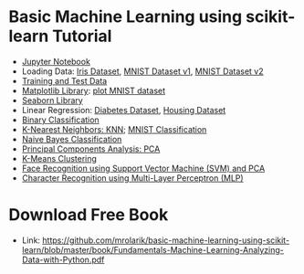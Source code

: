 # Basic Machine Learning using scikit-learn Tutorial

- [Jupyter Notebook](https://github.com/mrolarik/basic-machine-learning-using-scikit-learn/blob/master/000-Jupyter-Notebook.ipynb)
- Loading Data: [Iris Dataset](https://github.com/mrolarik/basic-machine-learning-using-scikit-learn/blob/master/001-Loading-Data-Iris.ipynb), [MNIST Dataset v1](https://github.com/mrolarik/basic-machine-learning-using-scikit-learn/blob/master/001-Loading-Data-MNIST-v1.ipynb), [MNIST Dataset v2](https://github.com/mrolarik/basic-machine-learning-using-scikit-learn/blob/master/001-Loading-Data-MNIST-v2.ipynb)  
- [Training and Test Data](https://github.com/mrolarik/basic-machine-learning-using-scikit-learn/blob/master/002-Train-Test-Data.ipynb)  
- [Matplotlib Library](https://github.com/mrolarik/basic-machine-learning-using-scikit-learn/blob/master/003-Matplotlib.ipynb): [plot MNIST dataset](https://github.com/mrolarik/basic-machine-learning-using-scikit-learn/blob/master/003-Plot-MNIST-Dataset.ipynb)
- [Seaborn Library](https://github.com/mrolarik/basic-machine-learning-using-scikit-learn/blob/master/004-Seaborn-Library.ipynb)
- Linear Regression: [Diabetes Dataset](https://github.com/mrolarik/basic-machine-learning-using-scikit-learn/blob/master/005-Linear-Regression.ipynb), [Housing Dataset](https://github.com/mrolarik/basic-machine-learning-using-scikit-learn/blob/master/005-Linear-Regression-Housing-Dataset.ipynb)
- [Binary Classification](https://github.com/mrolarik/basic-machine-learning-using-scikit-learn/blob/master/006-Binary-Classifier.ipynb)
- [K-Nearest Neighbors: KNN](https://github.com/mrolarik/basic-machine-learning-using-scikit-learn/blob/master/007-K-Nearest-Neighbor-(KNN).ipynb); [MNIST Classification](https://github.com/mrolarik/basic-machine-learning-using-scikit-learn/blob/master/007-KNN-MNIST-Dataset.ipynb)
- [Naive Bayes Classification](https://github.com/mrolarik/basic-machine-learning-using-scikit-learn/blob/master/008-Naive-Bayes-Classification.ipynb)
- [Principal Components Analysis: PCA](https://github.com/mrolarik/basic-machine-learning-using-scikit-learn/blob/master/008-Principal-Component-Analysis-(PCA).ipynb)
- [K-Means Clustering](https://github.com/mrolarik/basic-machine-learning-using-scikit-learn/blob/master/009-K-Means-Clustering.ipynb)
- [Face Recognition using Support Vector Machine (SVM) and PCA](https://github.com/mrolarik/basic-machine-learning-using-scikit-learn/blob/master/010-Face-Recognition.ipynb)
- [Character Recognition using Multi-Layer Perceptron (MLP)](https://github.com/mrolarik/basic-machine-learning-using-scikit-learn/blob/master/011-Character-Recognition.ipynb)

# Download Free Book
- Link: https://github.com/mrolarik/basic-machine-learning-using-scikit-learn/blob/master/book/Fundamentals-Machine-Learning-Analyzing-Data-with-Python.pdf
